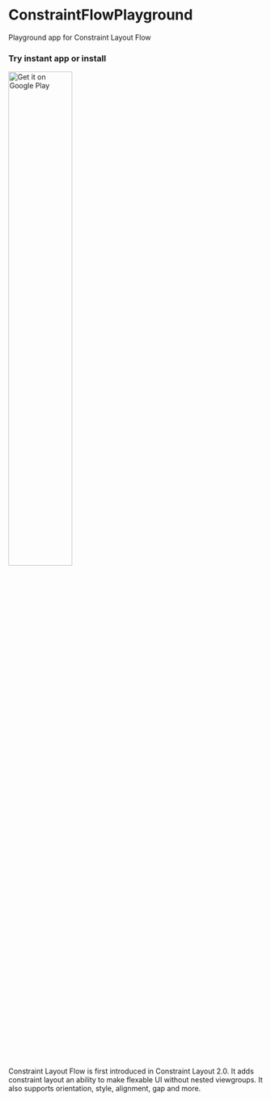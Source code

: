 # ConstraintFlowPlayground
Playground app for Constraint Layout Flow

### Try instant app or install

<a href='https://play.google.com/store/apps/details?id=com.linminphyo.constraint_flow&pcampaignid=MKT-Other-global-all-co-prtnr-py-PartBadge-Mar2515-1'><img alt='Get it on Google Play' src='https://play.google.com/intl/en_us/badges/images/generic/en_badge_web_generic.png' width="50%"/></a>

Constraint Layout Flow is first introduced in Constraint Layout 2.0. It adds constraint layout an ability to make flexable UI without nested viewgroups. It also supports orientation, style, alignment, gap and more.
